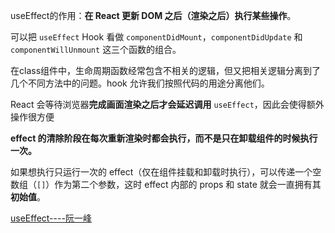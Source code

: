 useEffect的作用：**在 React 更新 DOM 之后（渲染之后）执行某些操作**。

可以把 `useEffect` Hook 看做 `componentDidMount`，`componentDidUpdate` 和 `componentWillUnmount` 这三个函数的组合。

在class组件中，生命周期函数经常包含不相关的逻辑，但又把相关逻辑分离到了几个不同方法中的问题。hook 允许我们按照代码的用途分离他们。

React 会等待浏览器**完成画面渲染之后才会延迟调用** `useEffect`，因此会使得额外操作很方便

**effect 的清除阶段在每次重新渲染时都会执行，而不是只在卸载组件的时候执行一次。**

如果想执行只运行一次的 effect（仅在组件挂载和卸载时执行），可以传递一个空数组（`[]`）作为第二个参数，这时 effect 内部的 props 和 state 就会一直拥有其**初始值**。











[useEffect----阮一峰](http://www.ruanyifeng.com/blog/2020/09/react-hooks-useeffect-tutorial.html)

